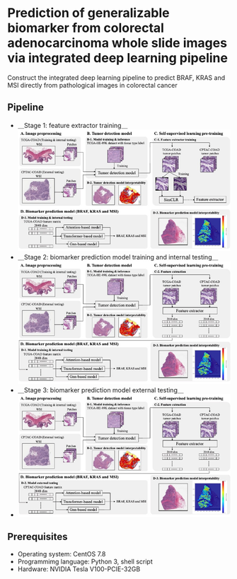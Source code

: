 # Prediction of generalizable biomarker from colorectal adenocarcinoma whole slide images via integrated deep learning pipeline
Construct the integrated deep learning pipeline to predict BRAF, KRAS and MSI directly from pathological images in colorectal cancer
## Pipeline
* ＿Stage 1: feature extractor training＿
![Pipeline](./imgs/pipeline_1.jpg)
* ＿Stage 2: biomarker prediction model training and internal testing＿
![Pipeline](./imgs/pipeline_2.jpg)
* ＿Stage 3: biomarker prediction model external testing＿
* ![Pipeline](./imgs/pipeline_3.jpg)
## Prerequisites
* Operating system: CentOS 7.8
* Programmimg language: Python 3, shell script
* Hardware: NVIDIA Tesla V100-PCIE-32GB
